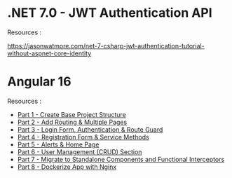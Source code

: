 # .NET 7.0 - JWT Authentication API

Resources : 

https://jasonwatmore.com/net-7-csharp-jwt-authentication-tutorial-without-aspnet-core-identity



# Angular 16

Resources :

* [Part 1 - Create Base Project Structure](https://jasonwatmore.com/angular-15-free-course-1-create-base-project-structure)
* [Part 2 - Add Routing & Multiple Pages](https://jasonwatmore.com/angular-15-free-course-2-add-routing-multiple-pages)
* [Part 3 - Login Form, Authentication & Route Guard](https://jasonwatmore.com/angular-15-free-course-2-add-routing-multiple-pages)
* [Part 4 - Registration Form & Service Methods](https://jasonwatmore.com/angular-15-free-course-4-registration-form-service-methods)
* [Part 5 - Alerts & Home Page](https://jasonwatmore.com/angular-15-free-course-5-alerts-home-page)
* [Part 6 - User Management (CRUD) Section](https://jasonwatmore.com/angular-15-free-course-5-alerts-home-page)
* [Part 7 - Migrate to Standalone Components and Functional Interceptors](https://jasonwatmore.com/angular-15-16-free-course-7-migrate-to-standalone-components-and-functional-interceptors)
* [Part 8 - Dockerize App with Nginx](https://jasonwatmore.com/angular-15-16-free-course-8-dockerize-app-with-nginx)
